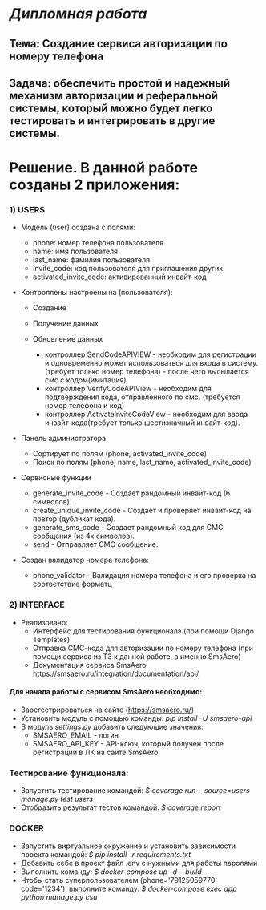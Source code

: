 # *Дипломная работа*

## Тема: Создание сервиса авторизации по номеру телефона

## Задача: обеспечить простой и надежный механизм авторизации и реферальной системы, который можно будет легко тестировать и интегрировать в другие системы.


# Решение. В данной работе созданы 2 приложения:

### 1)  USERS
 * Модель (user) создана с полями:
    * phone: номер телефона пользователя
    * name: имя пользователя
    * last_name: фамилия пользователя
    * invite_code: код пользователя для приглашения других
    * activated_invite_code: активированный инвайт-код

 * Контроллены настроены на (пользователя):
    * Создание 
    * Получение данных
    * Обновление данных
      
        * контроллер SendCodeAPIVIEW - необходим для регистрации и одновременно может использоваться для входа в систему.(требует только номер телефона) - после чего высылается смс с кодом(имитация)
        * контроллер VerifyCodeAPIView - необходим для подтверждения кода, отправленного по смс. (требуется номер телефона и код)
        * контроллер ActivateInviteCodeView - необходим для ввода инвайт-кода(требует только шестизначный инвайт-код).


 * Панель администратора
    * Сортирует по полям (phone, activated_invite_code)
    * Поиск по полям (phone, name, last_name, activated_invite_code)
 
 * Сервисные функции
    * generate_invite_code - Создает рандомный инвайт-код (6 символов).
    * create_unique_invite_code - Создаёт и проверяет инвайт-код на повтор (дубликат кода).
    * generate_sms_code - Создает рандомный код для СМС сообщения (из 4х символов).
    * send - Отправляет СМС сообщение.

 * Создан валидатор номера телефона:
    * phone_validator - Валидация номера телефона и его проверка на соответствие форматц

### 2) INTERFACE
 * Реализовано:
    * Интерфейс для тестирования функционала (при помощи Django Templates)
    * Отправка СМС-кода для авторизации по номеру телефона (при помощи сервиса из ТЗ к данной работе, а именно SmsAero)
    * Документация сервиса SmsAero https://smsaero.ru/integration/documentation/api/
 
#### Для начала работы с сервисом SmsAero необходимо:
 * Зарегестрироваться на сайте (https://smsaero.ru/)
 * Установить модуль с помощью команды: *pip install -U smsaero-api*
 * В модуль *settings.py* добавить следующие значения:
    * SMSAERO_EMAIL - логин
    * SMSAERO_API_KEY - API-ключ, который получен после регистрации в ЛК на сайте SmsAero.

### Тестирование функционала:
 * Запустить тестирование командой: *$ coverage run --source=users manage.py test users*
 * Отобразить результат тестов командой: *$ coverage report*

### DOCKER
 * Запустить виртуальное окружение и установить зависимости проекта командой: *$ pip install -r requirements.txt*
 * Добавить себе в проект файл .env с нужными для работы паролями
 * Выполнить команду: *$ docker-compose up -d --build*
 * Чтобы стать суперпользователем (phone='79125059770' code='1234'), выполните команду: *$ docker-compose exec app python manage.py csu*